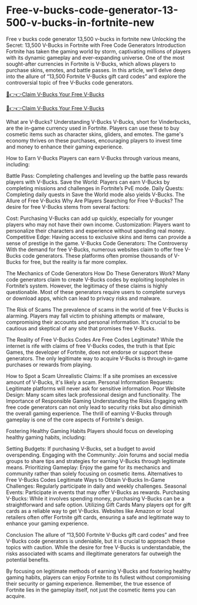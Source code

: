 # Free-v-bucks-code-generator-13-500-v-bucks-in-fortnite-new
Free v bucks code generator 13,500 v-bucks in fortnite new
Unlocking the Secret: 13,500 V-Bucks in Fortnite with Free Code Generators
Introduction
Fortnite has taken the gaming world by storm, captivating millions of players with its dynamic gameplay and ever-expanding universe. One of the most sought-after currencies in Fortnite is V-Bucks, which allows players to purchase skins, emotes, and battle passes. In this article, we'll delve deep into the allure of “13,500 Fortnite V-Bucks gift card codes” and explore the controversial topic of free V-Bucks code generators.


[🔴👉👉Claim V-Bucks Your Free V-Bucks](https://tinyurl.com/24jbject)

[🔴👉👉Claim V-Bucks Your Free V-Bucks](https://tinyurl.com/24jbject)


What are V-Bucks?
Understanding V-Bucks
V-Bucks, short for Vinderbucks, are the in-game currency used in Fortnite. Players can use these to buy cosmetic items such as character skins, gliders, and emotes. The game's economy thrives on these purchases, encouraging players to invest time and money to enhance their gaming experience.

How to Earn V-Bucks
Players can earn V-Bucks through various means, including:

Battle Pass: Completing challenges and leveling up the battle pass rewards players with V-Bucks.
Save the World: Players can earn V-Bucks by completing missions and challenges in Fortnite’s PvE mode.
Daily Quests: Completing daily quests in Save the World mode also yields V-Bucks.
The Allure of Free V-Bucks
Why Are Players Searching for Free V-Bucks?
The desire for free V-Bucks stems from several factors:

Cost: Purchasing V-Bucks can add up quickly, especially for younger players who may not have their own income.
Customization: Players want to personalize their characters and experience without spending real money.
Competitive Edge: Having access to exclusive skins and items can provide a sense of prestige in the game.
V-Bucks Code Generators: The Controversy
With the demand for free V-Bucks, numerous websites claim to offer free V-Bucks code generators. These platforms often promise thousands of V-Bucks for free, but the reality is far more complex.

The Mechanics of Code Generators
How Do These Generators Work?
Many code generators claim to create V-Bucks codes by exploiting loopholes in Fortnite’s system. However, the legitimacy of these claims is highly questionable. Most of these generators require users to complete surveys or download apps, which can lead to privacy risks and malware.

The Risk of Scams
The prevalence of scams in the world of free V-Bucks is alarming. Players may fall victim to phishing attempts or malware, compromising their accounts and personal information. It's crucial to be cautious and skeptical of any site that promises free V-Bucks.

The Reality of Free V-Bucks Codes
Are Free Codes Legitimate?
While the internet is rife with claims of free V-Bucks codes, the truth is that Epic Games, the developer of Fortnite, does not endorse or support these generators. The only legitimate way to acquire V-Bucks is through in-game purchases or rewards from playing.

How to Spot a Scam
Unrealistic Claims: If a site promises an excessive amount of V-Bucks, it's likely a scam.
Personal Information Requests: Legitimate platforms will never ask for sensitive information.
Poor Website Design: Many scam sites lack professional design and functionality.
The Importance of Responsible Gaming
Understanding the Risks
Engaging with free code generators can not only lead to security risks but also diminish the overall gaming experience. The thrill of earning V-Bucks through gameplay is one of the core aspects of Fortnite's design.

Fostering Healthy Gaming Habits
Players should focus on developing healthy gaming habits, including:

Setting Budgets: If purchasing V-Bucks, set a budget to avoid overspending.
Engaging with the Community: Join forums and social media groups to share tips and strategies for earning V-Bucks through legitimate means.
Prioritizing Gameplay: Enjoy the game for its mechanics and community rather than solely focusing on cosmetic items.
Alternatives to Free V-Bucks Codes
Legitimate Ways to Obtain V-Bucks
In-Game Challenges: Regularly participate in daily and weekly challenges.
Seasonal Events: Participate in events that may offer V-Bucks as rewards.
Purchasing V-Bucks: While it involves spending money, purchasing V-Bucks can be a straightforward and safe option.
Utilizing Gift Cards
Many players opt for gift cards as a reliable way to get V-Bucks. Websites like Amazon or local retailers often offer Fortnite gift cards, ensuring a safe and legitimate way to enhance your gaming experience.

Conclusion
The allure of “13,500 Fortnite V-Bucks gift card codes” and free V-Bucks code generators is undeniable, but it is crucial to approach these topics with caution. While the desire for free V-Bucks is understandable, the risks associated with scams and illegitimate generators far outweigh the potential benefits.

By focusing on legitimate methods of earning V-Bucks and fostering healthy gaming habits, players can enjoy Fortnite to its fullest without compromising their security or gaming experience. Remember, the true essence of Fortnite lies in the gameplay itself, not just the cosmetic items you can acquire.
